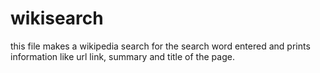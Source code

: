 # wikisearch
this file makes a wikipedia search for the search word entered and prints information like url link, summary and title of the page.
